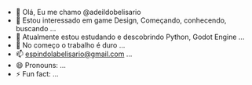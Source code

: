 - 👋 Olá, Eu me chamo @adeildobelisario
- 👀 Estou interessado em game Design, Começando, conhecendo, buscando ...
- 🌱 Atualmente estou estudando e descobrindo Python, Godot Engine ...
- 💞️ No começo o trabalho é duro ...
- 📫 espindolabelisario@gmail.com ...
- 😄 Pronouns: ...
- ⚡ Fun fact: ...

<!---
adeildobelisario/adeildobelisario is a ✨ special ✨ repository because its `README.md` (this file) appears on your GitHub profile.
You can click the Preview link to take a look at your changes.
--->
